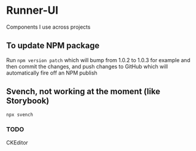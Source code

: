 # Runner-UI
Components I use across projects

## To update NPM package
Run `npm version patch` which will bump from 1.0.2 to 1.0.3 for example and then commit the changes, and push changes to GitHub which will automatically fire off an NPM publish

## Svench, not working at the moment (like Storybook)
`npx svench`

### TODO
CKEditor
